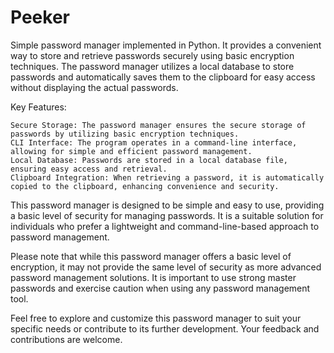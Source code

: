 # Peeker
Simple password manager implemented in Python. It provides a convenient way to store and retrieve passwords securely using basic encryption techniques. The password manager utilizes a local database to store passwords and automatically saves them to the clipboard for easy access without displaying the actual passwords.

Key Features:

    Secure Storage: The password manager ensures the secure storage of passwords by utilizing basic encryption techniques.
    CLI Interface: The program operates in a command-line interface, allowing for simple and efficient password management.
    Local Database: Passwords are stored in a local database file, ensuring easy access and retrieval.
    Clipboard Integration: When retrieving a password, it is automatically copied to the clipboard, enhancing convenience and security.

This password manager is designed to be simple and easy to use, providing a basic level of security for managing passwords. It is a suitable solution for individuals who prefer a lightweight and command-line-based approach to password management.

Please note that while this password manager offers a basic level of encryption, it may not provide the same level of security as more advanced password management solutions. It is important to use strong master passwords and exercise caution when using any password management tool.

Feel free to explore and customize this password manager to suit your specific needs or contribute to its further development. Your feedback and contributions are welcome.

